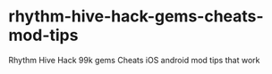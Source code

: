# rhythm-hive-hack-gems-cheats-mod-tips
Rhythm Hive Hack 99k gems Cheats iOS android mod tips that work
